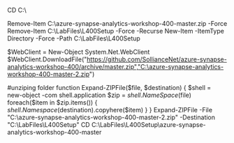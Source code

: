 CD C:\

Remove-Item C:\azure-synapse-analytics-workshop-400-master.zip -Force
Remove-Item C:\LabFiles\L400Setup -Force -Recurse
New-Item -ItemType Directory -Force -Path C:\LabFiles\L400Setup

$WebClient = New-Object System.Net.WebClient
$WebClient.DownloadFile("https://github.com/SollianceNet/azure-synapse-analytics-workshop-400/archive/master.zip","C:\azure-synapse-analytics-workshop-400-master-2.zip")

#unziping folder
function Expand-ZIPFile($file, $destination)
{
  $shell = new-object -com shell.application
  $zip = $shell.NameSpace($file)
  foreach($item in $zip.items())
  {
    $shell.Namespace($destination).copyhere($item)
  }
}
Expand-ZIPFile -File "C:\azure-synapse-analytics-workshop-400-master-2.zip" -Destination "C:\LabFiles\L400Setup"
CD C:\LabFiles\L400Setup\azure-synapse-analytics-workshop-400-master

